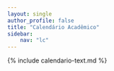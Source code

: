 ```yaml
---
layout: single
author_profile: false
title: "Calendário Acadêmico"
sidebar:
    nav: "lc"
---
```


 {% include calendario-text.md %}
